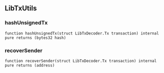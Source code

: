 ## LibTxUtils

### hashUnsignedTx

```solidity
function hashUnsignedTx(struct LibTxDecoder.Tx transaction) internal pure returns (bytes32 hash)
```

### recoverSender

```solidity
function recoverSender(struct LibTxDecoder.Tx transaction) internal pure returns (address)
```
